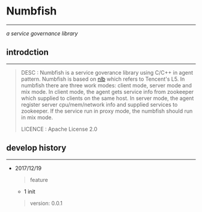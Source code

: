 # Numbfish #
---
 *a service governance library*

## introdction ##
---
> DESC       : Numbfish is a service goverance library using C/C++ in agent pattern. Numbfish is based on [nlb](https://github.com/Tencent/MSEC/tree/master/nlb) which refers to Tencent's L5. In numbfish there are three work modes: client mode, server mode and mix mode. In client mode, the agent gets service info from zookeeper which supplied to clients on the same host. In server mode, the agent register server cpu/mem/network info and supplied services to zookeeper. If the service run in proxy mode, the numbfish should run in mix mode.
>
> LICENCE    : Apache License 2.0

## develop history ##
---

- 2017/12/19
    > feature
    * 1 init
    > version: 0.0.1
